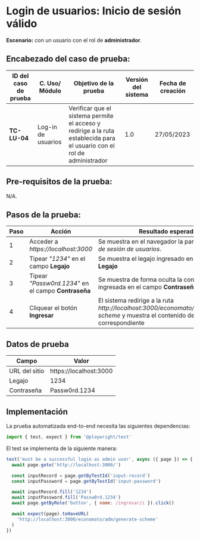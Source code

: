 # Login de usuarios: Inicio de sesión válido
**Escenario:** con un usuario con el rol de **administrador**.

## Encabezado del caso de prueba:

| ID del caso de prueba | C. Uso/ Módulo | Objetivo de la prueba | Versión del sistema | Fecha de creación |
| --------------------- | -------------- | --------------------- | ------------------- | ----------------- |
| **TC-LU-04**          | Log-in de usuarios | Verificar que el sistema permite el acceso y redirige a la ruta establecida para el usuario con el rol de administrador  | 1.0 | 27/05/2023 |

## Pre-requisitos de la prueba:
N/A.
<!-- Existe un usuario con legajo *"1234"* y contraseña *"Passw0rd.1234"*. -->

## Pasos de la prueba:
| Paso | Acción | Resultado esperado |
| ---- | ------ | ------------------ |
| 1 | Acceder a _https://localhost:3000_ | Se muestra en el navegador la pantalla de _inicio de sesión de usuarios_.  |
| 2 | Tipear *"1234"* en el campo **Legajo** | Se muestra el legajo ingresado en el campo **Legajo** |
| 3 | Tipear *"Passw0rd.1234"* en el campo **Contraseña** | Se muestra de forma oculta la contraseña ingresada en el campo **Contraseña** |
| 4 | Cliquear el botón **Ingresar** | El sistema redirige a la ruta *http://localhost:3000/economato/adm/generate-scheme* y muestra el contenido de la página correspondiente |


## Datos de prueba
| Campo | Valor |
| ----- | ----- |
| URL del sitio | https://localhost:3000 |
| Legajo | 1234 |
| Contraseña | Passw0rd.1234 |


## Implementación
La prueba automatizada end-to-end necesita las siguientes dependencias: 
```javascript
import { test, expect } from '@playwright/test'
```
El test se implementa de la siguiente manera:
```javascript
test('must be a successful login as admin user', async ({ page }) => {
  await page.goto('http://localhost:3000/')

  const inputRecord = page.getByTestId('input-record')
  const inputPassword = page.getByTestId('input-password')

  await inputRecord.fill('1234')
  await inputPassword.fill('Passw0rd.1234')
  await page.getByRole('button', { name: /ingresar/i }).click()

  await expect(page).toHaveURL(
    'http://localhost:3000/economato/adm/generate-scheme'
  )
})
```